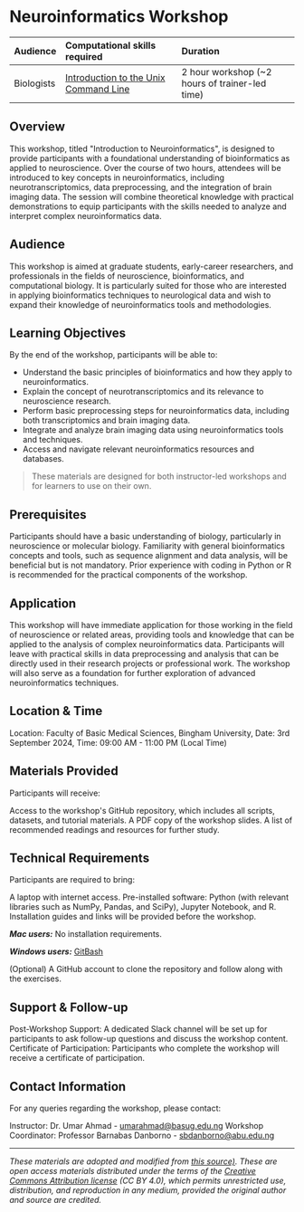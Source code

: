 # Neuroinformatics Workshop

| Audience | Computational skills required | Duration |
:----------|:---------------|:----------|
| Biologists | [Introduction to the Unix Command Line](https://cambiotraining.github.io/unix-shell/) | 2 hour workshop (~2 hours of trainer-led time)|

## Overview
This workshop, titled "Introduction to Neuroinformatics", is designed to provide participants with a foundational understanding of bioinformatics as applied to neuroscience. Over the course of two hours, attendees will be introduced to key concepts in neuroinformatics, including neurotranscriptomics, data preprocessing, and the integration of brain imaging data. The session will combine theoretical knowledge with practical demonstrations to equip participants with the skills needed to analyze and interpret complex neuroinformatics data.

## Audience
This workshop is aimed at graduate students, early-career researchers, and professionals in the fields of neuroscience, bioinformatics, and computational biology. It is particularly suited for those who are interested in applying bioinformatics techniques to neurological data and wish to expand their knowledge of neuroinformatics tools and methodologies.

## Learning Objectives
By the end of the workshop, participants will be able to:

- Understand the basic principles of bioinformatics and how they apply to neuroinformatics.
- Explain the concept of neurotranscriptomics and its relevance to neuroscience research.
- Perform basic preprocessing steps for neuroinformatics data, including both transcriptomics and brain imaging data.
- Integrate and analyze brain imaging data using neuroinformatics tools and techniques.
- Access and navigate relevant neuroinformatics resources and databases.

> These materials are designed for both instructor-led workshops and for learners to use on their own.

## Prerequisites
Participants should have a basic understanding of biology, particularly in neuroscience or molecular biology. Familiarity with general bioinformatics concepts and tools, such as sequence alignment and data analysis, will be beneficial but is not mandatory. Prior experience with coding in Python or R is recommended for the practical components of the workshop.

## Application
This workshop will have immediate application for those working in the field of neuroscience or related areas, providing tools and knowledge that can be applied to the analysis of complex neuroinformatics data. Participants will leave with practical skills in data preprocessing and analysis that can be directly used in their research projects or professional work. The workshop will also serve as a foundation for further exploration of advanced neuroinformatics techniques.

## Location & Time
Location: Faculty of Basic Medical Sciences, Bingham University,  Date: 3rd September 2024, Time: 09:00 AM - 11:00 PM (Local Time)

## Materials Provided
Participants will receive:

Access to the workshop's GitHub repository, which includes all scripts, datasets, and tutorial materials.
A PDF copy of the workshop slides.
A list of recommended readings and resources for further study.

## Technical Requirements
Participants are required to bring:

A laptop with internet access.
Pre-installed software: Python (with relevant libraries such as NumPy, Pandas, and SciPy), Jupyter Notebook, and R. Installation guides and links will be provided before the workshop.

***Mac users:***
No installation requirements.

***Windows users:***
[GitBash](https://git-scm.com/download/win)

(Optional) A GitHub account to clone the repository and follow along with the exercises.

## Support & Follow-up
Post-Workshop Support: A dedicated Slack channel will be set up for participants to ask follow-up questions and discuss the workshop content.
Certificate of Participation: Participants who complete the workshop will receive a certificate of participation.

## Contact Information
For any queries regarding the workshop, please contact:

Instructor: Dr. Umar Ahmad - umarahmad@basug.edu.ng 
Workshop Coordinator: Professor Barnabas Danborno - sbdanborno@abu.edu.ng

***
*These materials are adopted and modified from [this source)](https://github.com/babasaraki/NeuroGenomics-HackBio). These are open access materials distributed under the terms of the [Creative Commons Attribution license](https://creativecommons.org/licenses/by/4.0/) (CC BY 4.0), which permits unrestricted use, distribution, and reproduction in any medium, provided the original author and source are credited.*
